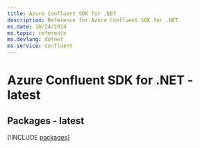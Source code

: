 ```yaml
---
title: Azure Confluent SDK for .NET
description: Reference for Azure Confluent SDK for .NET
ms.date: 10/24/2024
ms.topic: reference
ms.devlang: dotnet
ms.service: confluent
---
```

# Azure Confluent SDK for .NET - latest
## Packages - latest
[!INCLUDE [packages](confluent-index.md)]